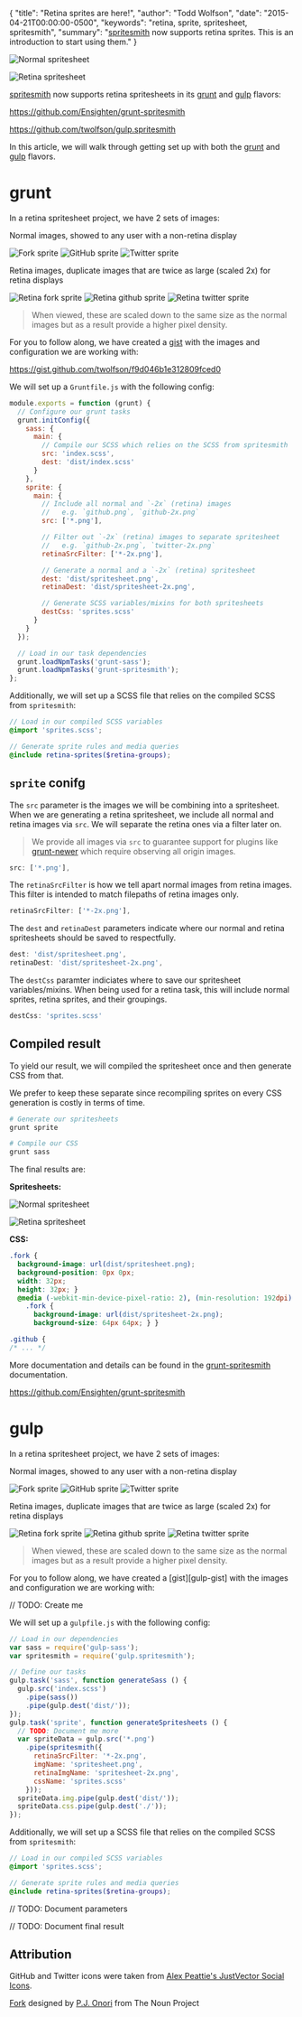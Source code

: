 {
  "title": "Retina sprites are here!",
  "author": "Todd Wolfson",
  "date": "2015-04-21T00:00:00-0500",
  "keywords": "retina, sprite, spritesheet, spritesmith",
  "summary": "[spritesmith](https://github.com/Ensighten/grunt-spritesmith) now supports retina sprites. This is an introduction to start using them."
}

![Normal spritesheet][]

![Retina spritesheet][]

[Normal spritesheet]: /public/images/articles/retina-sprites-are-here/spritesheet.png
[Retina spritesheet]: /public/images/articles/retina-sprites-are-here/spritesheet-2x.png

[spritesmith][grunt-spritesmith] now supports retina spritesheets in its [grunt][grunt-spritesmith] and [gulp][gulp.spritesmith] flavors:

https://github.com/Ensighten/grunt-spritesmith

https://github.com/twolfson/gulp.spritesmith

[grunt-spritesmith]: https://github.com/Ensighten/grunt-spritesmith
[gulp.spritesmith]: https://github.com/twolfson/gulp.spritesmith

In this article, we will walk through getting set up with both the [grunt](#grunt) and [gulp](#gulp) flavors.

# grunt
In a retina spritesheet project, we have 2 sets of images:

Normal images, showed to any user with a non-retina display

![Fork sprite][] ![GitHub sprite][] ![Twitter sprite][]

[Fork sprite]: /public/images/articles/retina-sprites-are-here/fork.png
[GitHub sprite]: /public/images/articles/retina-sprites-are-here/github.png
[Twitter sprite]: /public/images/articles/retina-sprites-are-here/twitter.png

Retina images, duplicate images that are twice as large (scaled 2x) for retina displays

![Retina fork sprite][] ![Retina github sprite][] ![Retina twitter sprite][]

[Retina fork sprite]: /public/images/articles/retina-sprites-are-here/fork-2x.png
[Retina github sprite]: /public/images/articles/retina-sprites-are-here/github-2x.png
[Retina twitter sprite]: /public/images/articles/retina-sprites-are-here/twitter-2x.png

> When viewed, these are scaled down to the same size as the normal images but as a result provide a higher pixel density.

For you to follow along, we have created a [gist][grunt-gist] with the images and configuration we are working with:

https://gist.github.com/twolfson/f9d046b1e312809fced0

[grunt-gist]: https://gist.github.com/twolfson/f9d046b1e312809fced0

We will set up a `Gruntfile.js` with the following config:

```js
module.exports = function (grunt) {
  // Configure our grunt tasks
  grunt.initConfig({
    sass: {
      main: {
        // Compile our SCSS which relies on the SCSS from spritesmith
        src: 'index.scss',
        dest: 'dist/index.scss'
      }
    },
    sprite: {
      main: {
        // Include all normal and `-2x` (retina) images
        //   e.g. `github.png`, `github-2x.png`
        src: ['*.png'],

        // Filter out `-2x` (retina) images to separate spritesheet
        //   e.g. `github-2x.png`, `twitter-2x.png`
        retinaSrcFilter: ['*-2x.png'],

        // Generate a normal and a `-2x` (retina) spritesheet
        dest: 'dist/spritesheet.png',
        retinaDest: 'dist/spritesheet-2x.png',

        // Generate SCSS variables/mixins for both spritesheets
        destCss: 'sprites.scss'
      }
    }
  });

  // Load in our task dependencies
  grunt.loadNpmTasks('grunt-sass');
  grunt.loadNpmTasks('grunt-spritesmith');
};
```

Additionally, we will set up a SCSS file that relies on the compiled SCSS from `spritesmith`:

```scss
// Load in our compiled SCSS variables
@import 'sprites.scss';

// Generate sprite rules and media queries
@include retina-sprites($retina-groups);
```

## `sprite` conifg
The `src` parameter is the images we will be combining into a spritesheet. When we are generating a retina spritesheet, we include all normal and retina images via `src`. We will separate the retina ones via a filter later on.

> We provide all images via `src` to guarantee support for plugins like [grunt-newer][] which require observing all origin images.

```js
src: ['*.png'],
```

[grunt-newer]: https://github.com/tschaub/grunt-newer

The `retinaSrcFilter` is how we tell apart normal images from retina images. This filter is intended to match filepaths of retina images only.

```js
retinaSrcFilter: ['*-2x.png'],
```

The `dest` and `retinaDest` parameters indicate where our normal and retina spritesheets should be saved to respectfully.

```js
dest: 'dist/spritesheet.png',
retinaDest: 'dist/spritesheet-2x.png',
```

The `destCss` paramter indiciates where to save our spritesheet variables/mixins. When being used for a retina task, this will include normal sprites, retina sprites, and their groupings.

```js
destCss: 'sprites.scss'
```

## Compiled result
To yield our result, we will compiled the spritesheet once and then generate CSS from that.

We prefer to keep these separate since recompiling sprites on every CSS generation is costly in terms of time.

```bash
# Generate our spritesheets
grunt sprite

# Compile our CSS
grunt sass
```

The final results are:

**Spritesheets:**

![Normal spritesheet][]

![Retina spritesheet][]

**CSS:**

```css
.fork {
  background-image: url(dist/spritesheet.png);
  background-position: 0px 0px;
  width: 32px;
  height: 32px; }
  @media (-webkit-min-device-pixel-ratio: 2), (min-resolution: 192dpi) {
    .fork {
      background-image: url(dist/spritesheet-2x.png);
      background-size: 64px 64px; } }

.github {
/* ... */
```

More documentation and details can be found in the [grunt-spritesmith][] documentation.

https://github.com/Ensighten/grunt-spritesmith

# gulp
In a retina spritesheet project, we have 2 sets of images:

Normal images, showed to any user with a non-retina display

![Fork sprite][] ![GitHub sprite][] ![Twitter sprite][]

[Fork sprite]: /public/images/articles/retina-sprites-are-here/fork.png
[GitHub sprite]: /public/images/articles/retina-sprites-are-here/github.png
[Twitter sprite]: /public/images/articles/retina-sprites-are-here/twitter.png

Retina images, duplicate images that are twice as large (scaled 2x) for retina displays

![Retina fork sprite][] ![Retina github sprite][] ![Retina twitter sprite][]

[Retina fork sprite]: /public/images/articles/retina-sprites-are-here/fork-2x.png
[Retina github sprite]: /public/images/articles/retina-sprites-are-here/github-2x.png
[Retina twitter sprite]: /public/images/articles/retina-sprites-are-here/twitter-2x.png

> When viewed, these are scaled down to the same size as the normal images but as a result provide a higher pixel density.

For you to follow along, we have created a [gist][gulp-gist] with the images and configuration we are working with:

// TODO: Create me

We will set up a `gulpfile.js` with the following config:

```js
// Load in our dependencies
var sass = require('gulp-sass');
var spritesmith = require('gulp.spritesmith');

// Define our tasks
gulp.task('sass', function generateSass () {
  gulp.src('index.scss')
    .pipe(sass())
    .pipe(gulp.dest('dist/'));
});
gulp.task('sprite', function generateSpritesheets () {
  // TODO: Document me more
  var spriteData = gulp.src('*.png')
    .pipe(spritesmith({
      retinaSrcFilter: '*-2x.png',
      imgName: 'spritesheet.png',
      retinaImgName: 'spritesheet-2x.png',
      cssName: 'sprites.scss'
    }));
  spriteData.img.pipe(gulp.dest('dist/'));
  spriteData.css.pipe(gulp.dest('./'));
});
```

Additionally, we will set up a SCSS file that relies on the compiled SCSS from `spritesmith`:

```scss
// Load in our compiled SCSS variables
@import 'sprites.scss';

// Generate sprite rules and media queries
@include retina-sprites($retina-groups);
```

// TODO: Document parameters

// TODO: Document final result

## Attribution
GitHub and Twitter icons were taken from [Alex Peattie's JustVector Social Icons][justvector].

[Fork][noun-fork-icon] designed by [P.J. Onori][onori] from The Noun Project

[justvector]: http://alexpeattie.com/projects/justvector_icons/
[noun-fork-icon]: http://thenounproject.com/noun/fork/#icon-No2813
[onori]: http://thenounproject.com/somerandomdude
